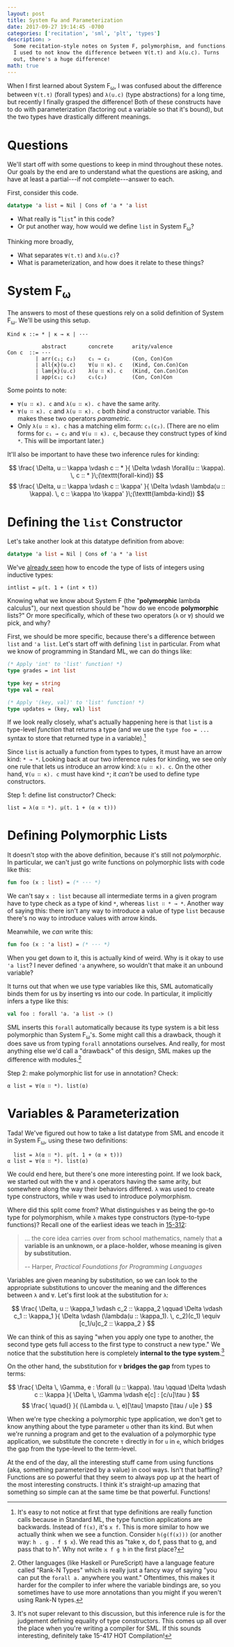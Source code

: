 ```yaml
---
layout: post
title: System Fω and Parameterization
date: 2017-09-27 19:14:45 -0700
categories: ['recitation', 'sml', 'plt', 'types']
description: >
  Some recitation-style notes on System F, polymorphism, and functions.
  I used to not know the difference between ∀(t.τ) and λ(u.c). Turns
  out, there's a huge difference!
math: true
---
```


When I first learned about System F<sub>ω</sub>, I was confused about
the difference between `∀(t.τ)` (forall types) and `λ(u.c)` (type
abstractions) for a long time, but recently I finally grasped the
difference! Both of these constructs have to do with parameterization
(factoring out a variable so that it's bound), but the two types have
drastically different meanings.

<!-- more -->

# Questions

We'll start off with some questions to keep in mind throughout these
notes. Our goals by the end are to understand what the questions are
asking, and have at least a partial---if not complete---answer to each.

First, consider this code.

```sml
datatype 'a list = Nil | Cons of 'a * 'a list
```

- What really is "`list`" in this code?
- Or put another way, how would we define `list` in System
  F<sub>ω</sub>?

Thinking more broadly,

- What separates `∀(t.τ)` and `λ(u.c)`?
- What is parameterization, and how does it relate to these things?


# System F<sub>ω</sub>

The answers to most of these questions rely on a solid definition of
System F<sub>ω</sub>. We'll be using this setup.

```
Kind κ ::= * | κ → κ | ···

           abstract       concrete      arity/valence
Con c  ::= ···
         | arr(c₁; c₂)    c₁ → c₂       (Con, Con)Con
         | all{κ}(u.c)    ∀(u ∷ κ). c   (Kind, Con.Con)Con
         | lam{κ}(u.c)    λ(u ∷ κ). c   (Kind, Con.Con)Con
         | app(c₁; c₂)    c₁(c₂)        (Con, Con)Con
```

Some points to note:

- `∀(u ∷ κ). c` and `λ(u ∷ κ). c` have the same arity.
- `∀(u ∷ κ). c` and `λ(u ∷ κ). c` both *bind* a constructor variable.
  This makes these two operators *parametric*.
- Only `λ(u ∷ κ). c` has a matching elim form: `c₁(c₂)`.
  (There are no elim forms for `c₁ → c₂` and `∀(u ∷ κ). c`, because they
  construct types of kind `*`. This will be important later.)

It'll also be important to have these two inference rules for kinding:

$$
\frac{
  \Delta, u :: \kappa \vdash c :: *
}{
  \Delta \vdash \forall(u :: \kappa). \, c :: *
}\;(\texttt{forall-kind})
$$
$$
\frac{
  \Delta, u :: \kappa \vdash c :: \kappa'
}{
  \Delta \vdash \lambda(u :: \kappa). \, c :: \kappa \to \kappa'
}\;(\texttt{lambda-kind})
$$


# Defining the `list` Constructor

Let's take another look at this datatype definition from above:

```sml
datatype 'a list = Nil | Cons of 'a * 'a list
```

We've [already seen][variables-in-types] how to encode the type of lists
of integers using inductive types:

[variables-in-types]: /variables-in-types/

```
intlist = μ(t. 1 + (int × t))
```

Knowing what we know about System F (the "**polymorphic** lambda
calculus"), our next question should be "how do we encode
**polymorphic** lists?" Or more specifically, which of these two
operators (`λ` or `∀`) should we pick, and why?

First, we should be more specific, because there's a difference between
`list` and `'a list`. Let's start off with defining `list` in
particular. From what we know of programming in Standard ML, we can do
things like:

```sml
(* Apply 'int' to 'list' function! *)
type grades = int list

type key = string
type val = real

(* Apply '(key, val)' to 'list' function! *)
type updates = (key, val) list
```

If we look really closely, what's actually happening here is that `list`
is a type-level *function* that returns a type (and we use the `type foo
= ...` syntax to store that returned type in a variable).[^backwards]

[^backwards]: It's easy to not notice at first that type definitions are really function calls because in Standard ML, the type function applications are backwards. Instead of `f(x)`, it's `x f`. This is more similar to how we actually think when we see a function. Consider `h(g(f(x)))` (or another way: `h . g . f $ x`). We read this as "take x, do f, pass that to g, and pass that to h". Why not write `x f g h` in the first place?

Since `list` is actually a function from types to types, it must have
an arrow kind: `* → *`. Looking back at our two inference rules for
kinding, we see only one rule that lets us introduce an arrow kind: `λ(u
∷ κ). c`. On the other hand, `∀(u ∷ κ). c` must have kind `*`; it
*can't* be used to define type constructors.

Step 1: define list constructor? Check:

```
list = λ(α ∷ *). μ(t. 1 + (α × t)))
```

# Defining Polymorphic Lists

It doesn't stop with the above definition, because it's still not
*polymorphic*. In particular, we can't just go write functions on
polymorphic lists with code like this:

```sml
fun foo (x : list) = (* ··· *)
```

We can't say `x : list` because all intermediate terms in a given
program have to type check as a type of kind `*`, whereas `list ∷ * →
*`. Another way of saying this: there isn't any way to introduce a value
of type `list` because there's no way to introduce values with arrow
kinds.

Meanwhile, we *can* write this:

```sml
fun foo (x : 'a list) = (* ··· *)
```

When you get down to it, this is actually kind of weird. Why is it okay
to use `'a list`? I never defined `'a` anywhere, so wouldn't that make
it an unbound variable?

It turns out that when we use type variables like this, SML
automatically binds them for us by inserting `∀`s into our code. In
particular, it implicitly infers a type like this:

```sml
val foo : forall 'a. 'a list -> ()
```

SML inserts this `forall` automatically because its type system is a bit
less polymorphic than System F<sub>ω</sub>'s. Some might call this a
drawback, though it does save us from typing `forall` annotations
ourselves. And really, for most anything else we'd call a "drawback" of
this design, SML makes up the difference with modules.[^rankn]

[^rankn]: Other languages (like Haskell or PureScript) have a language feature called "Rank-N Types" which is really just a fancy way of saying "you can put the `forall a.` anywhere you want." Oftentimes, this makes it harder for the compiler to infer where the variable bindings are, so you sometimes have to use more annotations than you might if you weren't using Rank-N types.

Step 2: make polymorphic list for use in annotation? Check:

```
α list = ∀(α ∷ *). list(α)
```

# Variables & Parameterization

Tada! We've figured out how to take a list datatype from SML and encode
it in System F<sub>ω</sub>, using these two definitions:

```
  list = λ(α ∷ *). μ(t. 1 + (α × t)))
α list = ∀(α ∷ *). list(α)
```

We could end here, but there's one more interesting point. If we look
back, we started out with the `∀` and `λ` operators having the same
arity, but somewhere along the way their behaviors differed. `λ` was
used to create type constructors, while `∀` was used to introduce
polymorphism.

Where did this split come from? What distinguishes `∀` as being the
go-to type for polymorphism, while `λ` makes type constructors
(type-to-type functions)? Recall one of the earliest ideas we teach in
[15-312][ppl]:

[ppl]: http://www.cs.cmu.edu/~rwh/courses/ppl/

> ... the core idea carries over from school mathematics, namely
> that **a variable is an unknown, or a place-holder, whose meaning is
> given by substitution.**
>
> -- Harper, *Practical Foundations for Programming Languages*

Variables are given meaning by substitution, so we can look to the
appropriate substitutions to uncover the meaning and the differences
between `λ` and `∀`. Let's first look at the substitution for `λ`:

$$
\frac{
  \Delta, u :: \kappa_1 \vdash c_2 :: \kappa_2 \qquad \Delta \vdash c_1
  :: \kappa_1
}{
  \Delta \vdash (\lambda(u :: \kappa_1). \, c_2)(c_1) \equiv  [c_1/u]c_2 :: \kappa_2
}
$$

We can think of this as saying "when you apply one type to another, the
second type gets full access to the first type to construct a new type."
We notice that the substitution here is completely **internal to the
type system**.[^def-equiv]

[^def-equiv]: It's not super relevant to this discussion, but this inference rule is for the judgement defining equality of type constructors. This comes up all over the place when you're writing a compiler for SML. If this sounds interesting, definitely take 15-417 HOT Compilation!

On the other hand, the substitution for `∀` **bridges the gap** from
types to terms:

$$
\frac{
  \Delta \, \Gamma, e : \forall (u :: \kappa). \tau \qquad \Delta \vdash c :: \kappa
}{
  \Delta \, \Gamma \vdash e[c] : [c/u]\tau
}
$$
$$
\frac{
  \quad{}
}{
  (\Lambda u. \, e)[\tau] \mapsto [\tau / u]e
}
$$

When we're type checking a polymorphic type application, we don't get to
know anything about the type parameter `u` other than its kind. But when
we're running a program and get to the evaluation of a polymorphic type
application, we substitute the concrete `τ` directly in for `u` in `e`,
which bridges the gap from the type-level to the term-level.

At the end of the day, all the interesting stuff came from using
functions (aka, something parameterized by a value) in cool ways. Isn't
that baffling? Functions are so powerful that they seem to always pop up
at the heart of the most interesting constructs. I think it's
straight-up amazing that something so simple can at the same time be
that powerful. Functions!


<!-- vim:tw=72
-->
